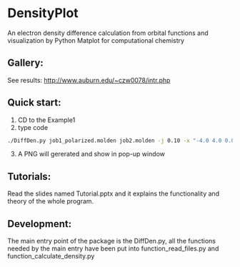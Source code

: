# DensityPlot
An electron density difference calculation from orbital functions and visualization by Python Matplot for computational chemistry

## Gallery:
See results: http://www.auburn.edu/~czw0078/intr.php 

## Quick start:
1. CD to the Example1
2. type code
```bash
./DiffDen.py job1_polarized.molden job2.molden -j 0.10 -x "-4.0 4.0 0.03" -y "-4.0 4.0 0.03" --p1 "0.0 0.0 0.0" --p2 "1.0 0.0 0.0" --p3 "0.0 1.0 0.0" -d True
```

3. A PNG will gererated and show in pop-up window

## Tutorials:
Read the slides named Tutorial.pptx and it explains the functionality and theory of the whole program.

## Development:
The main entry point of the package is the DiffDen.py, all the functions needed by the main entry have been put into function_read_files.py and function_calculate_density.py
